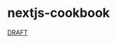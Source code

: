 # nextjs-cookbook

[DRAFT](https://docs.google.com/document/d/1Pa9WQPMASeI8LAdTSAllQhn_e3j710XH1GbH66_NwOI/edit?usp=sharing)
